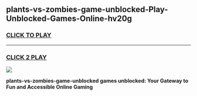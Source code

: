 
## plants-vs-zombies-game-unblocked-Play-Unblocked-Games-Online-hv20g
<h3>
<a href="https://premium76.site?title=plants-vs-zombies-game-unblocked&ref=25A">CLICK TO PLAY</a></h3>
<hr>

<h3>
<a href="https://premium76.site?title=plants-vs-zombies-game-unblocked&ref=25A">CLICK 2 PLAY</a>
  
</h3>

<a href="https://premium76.site?title=plants-vs-zombies-game-unblocked&ref=25A"><img src="https://clearcache.store/games.png"></a>


**plants-vs-zombies-game-unblocked games unblocked: Your Gateway to Fun and Accessible Online Gaming**
